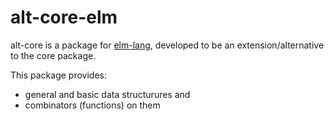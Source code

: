 # alt-core-elm

alt-core is a package for [elm-lang](https://elm-lang.org/), developed to be an extension/alternative to the core package.

This package provides:
- general and basic data structurures and
- combinators (functions) on them



